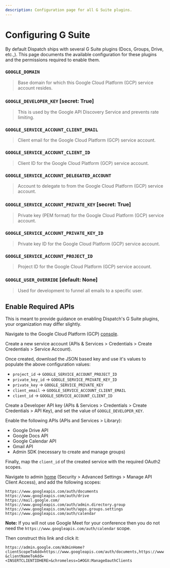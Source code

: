 ```yaml
---
description: Configuration page for all G Suite plugins.
---
```


# Configuring G Suite

By default Dispatch ships with several G Suite plugins \(Docs, Groups, Drive, etc.,\). This page documents the available configuration for these plugins and the permissions required to enable them.

### `GOOGLE_DOMAIN`

> Base domain for which this Google Cloud Platform \(GCP\) service account resides.

### `GOOGLE_DEVELOPER_KEY` \[secret: True\]

> This is used by the Google API Discovery Service and prevents rate limiting.

### `GOOGLE_SERVICE_ACCOUNT_CLIENT_EMAIL`

> Client email for the Google Cloud Platform \(GCP\) service account.

### `GOOGLE_SERVICE_ACCOUNT_CLIENT_ID`

> Client ID for the Google Cloud Platform \(GCP\) service account.

### `GOOGLE_SERVICE_ACCOUNT_DELEGATED_ACCOUNT`

> Account to delegate to from the Google Cloud Platform \(GCP\) service account.

### `GOOGLE_SERVICE_ACCOUNT_PRIVATE_KEY` \[secret: True\]

> Private key \(PEM format\) for the Google Cloud Platform \(GCP\) service account.

### `GOOGLE_SERVICE_ACCOUNT_PRIVATE_KEY_ID`

> Private key ID for the Google Cloud Platform \(GCP\) service account.

### `GOOGLE_SERVICE_ACCOUNT_PROJECT_ID`

> Project ID for the Google Cloud Platform \(GCP\) service account.

### `GOOGLE_USER_OVERRIDE` \[default: None\]

> Used for development to funnel all emails to a specific user.

## Enable Required APIs

This is meant to provide guidance on enabling Dispatch's G Suite plugins, your organization may differ slightly.

Navigate to the Google Cloud Platform \(GCP\) [console](https://console.cloud.google.com/).

Create a new service account \(APIs & Services &gt; Credentials &gt; Create Credentials &gt; Service Account\).

Once created, download the JSON based key and use it's values to populate the above configuration values:

* `project_id` -&gt; `GOOGLE_SERVICE_ACCOUNT_PROJECT_ID`
* `private_key_id` -&gt; `GOOGLE_SERVICE_PRIVATE_KEY_ID`
* `private_key` -&gt; `GOOGLE_SERVICE_PRIVATE_KEY`
* `client_email` -&gt; `GOOGLE_SERVICE_ACCOUNT_CLIENT_EMAIL`
* `client_id` -&gt; `GOOGLE_SERVICE_ACCOUNT_CLIENT_ID`

Create a Developer API key \(APIs & Services &gt; Credentials &gt; Create Credentials &gt; API Key\), and set the value of `GOOGLE_DEVELOPER_KEY`.

Enable the following APIs \(APIs and Services &gt; Library\):

* Google Drive API
* Google Docs API
* Google Calendar API
* Gmail API
* Admin SDK \(necessary to create and manage groups\)

Finally, map the `client_id` of the created service with the required OAuth2 scopes.

Navigate to admin [home](https://admin.google.com/AdminHome?chromeless=1#OGX:ManageOauthClients%20) \(Security &gt; Advanced Settings &gt; Manage API Client Access\), and add the following scopes:

```text
https://www.googleapis.com/auth/documents
https://www.googleapis.com/auth/drive
https://mail.google.com/
https://www.googleapis.com/auth/admin.directory.group
https://www.googleapis.com/auth/apps.groups.settings
https://www.googleapis.com/auth/calendar
```

**Note:** If you will not use Google Meet for your conference then you do not need the `https://www.googleapis.com/auth/calendar` scope.

Then construct this link and click it:

```text
https://admin.google.com/AdminHome?clientScopeToAdd=https://www.googleapis.com/auth/documents,https://www.googleapis.com/auth/drive,https://mail.google.com/,https://www.googleapis.com/auth/admin.directory.group,https://www.googleapis.com/auth/apps.groups.settings,https://www.googleapis.com/auth/calendar
&clientNameToAdd=<INSERTCLIENTIDHERE>&chromeless=1#OGX:ManageOauthClients
```

